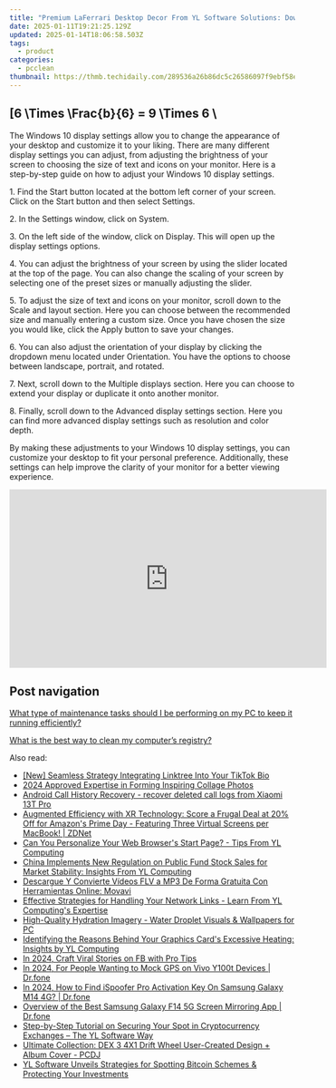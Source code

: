 ```yaml
---
title: "Premium LaFerrari Desktop Decor From YL Software Solutions: Download Exclusive Car Designs"
date: 2025-01-11T19:21:25.129Z
updated: 2025-01-14T18:06:58.503Z
tags:
  - product
categories:
  - pcclean
thumbnail: https://thmb.techidaily.com/289536a26b86dc5c26586097f9ebf58e81d35aa537c61d20d15b54d1edc660b4.jpg
---
```


## \[6 \Times \Frac{b}{6} = 9 \Times 6 \

The Windows 10 display settings allow you to change the appearance of your desktop and customize it to your liking. There are many different display settings you can adjust, from adjusting the brightness of your screen to choosing the size of text and icons on your monitor. Here is a step-by-step guide on how to adjust your Windows 10 display settings. 

1\. Find the Start button located at the bottom left corner of your screen. Click on the Start button and then select Settings.

2\. In the Settings window, click on System.

3\. On the left side of the window, click on Display. This will open up the display settings options. 

4\. You can adjust the brightness of your screen by using the slider located at the top of the page. You can also change the scaling of your screen by selecting one of the preset sizes or manually adjusting the slider.

5\. To adjust the size of text and icons on your monitor, scroll down to the Scale and layout section. Here you can choose between the recommended size and manually entering a custom size. Once you have chosen the size you would like, click the Apply button to save your changes.

6\. You can also adjust the orientation of your display by clicking the dropdown menu located under Orientation. You have the options to choose between landscape, portrait, and rotated.

7\. Next, scroll down to the Multiple displays section. Here you can choose to extend your display or duplicate it onto another monitor.

8\. Finally, scroll down to the Advanced display settings section. Here you can find more advanced display settings such as resolution and color depth. 

By making these adjustments to your Windows 10 display settings, you can customize your desktop to fit your personal preference. Additionally, these settings can help improve the clarity of your monitor for a better viewing experience.

<!-- affiliate ads begin -->
<iframe width="560" height="315" src="https://www.youtube.com/embed/aIx71tPaWKg?si=lG5OiUe-M6eBJf5b" title="YouTube video player" frameborder="0" allow="accelerometer; autoplay; clipboard-write; encrypted-media; gyroscope; picture-in-picture; web-share" referrerpolicy="strict-origin-when-cross-origin" allowfullscreen></iframe>
<!-- affiliate ads end -->

## Post navigation

[What type of maintenance tasks should I be performing on my PC to keep it running efficiently?](https://tools.techidaily.com/pcclean/products/)

[What is the best way to clean my computer’s registry?](https://tools.techidaily.com/pcclean/products/)

<ins class="adsbygoogle"
     style="display:block"
     data-ad-format="autorelaxed"
     data-ad-client="ca-pub-7571918770474297"
     data-ad-slot="1223367746"></ins>

<ins class="adsbygoogle"
     style="display:block"
     data-ad-client="ca-pub-7571918770474297"
     data-ad-slot="8358498916"
     data-ad-format="auto"
     data-full-width-responsive="true"></ins>

<span class="atpl-alsoreadstyle">Also read:</span>
<div><ul>
<li><a href="https://extra-approaches.techidaily.com/new-seamless-strategy-integrating-linktree-into-your-tiktok-bio/"><u>[New] Seamless Strategy Integrating Linktree Into Your TikTok Bio</u></a></li>
<li><a href="https://some-techniques.techidaily.com/2024-approved-expertise-in-forming-inspiring-collage-photos/"><u>2024 Approved Expertise in Forming Inspiring Collage Photos</u></a></li>
<li><a href="https://phone-solutions.techidaily.com/android-call-history-recovery-recover-deleted-call-logs-from-xiaomi-13t-pro-by-fonelab-android-recover-call-logs/"><u>Android Call History Recovery - recover deleted call logs from Xiaomi 13T Pro</u></a></li>
<li><a href="https://tech-savvy.techidaily.com/augmented-efficiency-with-xr-technology-score-a-frugal-deal-at-20-off-for-amazons-prime-day-featuring-three-virtual-screens-per-macbook-zdnet/"><u>Augmented Efficiency with XR Technology: Score a Frugal Deal at 20% Off for Amazon's Prime Day - Featuring Three Virtual Screens per MacBook! | ZDNet</u></a></li>
<li><a href="https://win-exclusive.techidaily.com/can-you-personalize-your-web-browsers-start-page-tips-from-yl-computing/"><u>Can You Personalize Your Web Browser's Start Page? - Tips From YL Computing</u></a></li>
<li><a href="https://win-exclusive.techidaily.com/china-implements-new-regulation-on-public-fund-stock-sales-for-market-stability-insights-from-yl-computing/"><u>China Implements New Regulation on Public Fund Stock Sales for Market Stability: Insights From YL Computing</u></a></li>
<li><a href="https://some-knowledge.techidaily.com/descargue-y-convierte-videos-flv-a-mp3-de-forma-gratuita-con-herramientas-online-movavi/"><u>Descargue Y Convierte Vídeos FLV a MP3 De Forma Gratuita Con Herramientas Online: Movavi</u></a></li>
<li><a href="https://win-exclusive.techidaily.com/effective-strategies-for-handling-your-network-links-learn-from-yl-computings-expertise/"><u>Effective Strategies for Handling Your Network Links - Learn From YL Computing's Expertise</u></a></li>
<li><a href="https://win-exclusive.techidaily.com/high-quality-hydration-imagery-water-droplet-visuals-and-wallpapers-for-pc/"><u>High-Quality Hydration Imagery - Water Droplet Visuals & Wallpapers for PC</u></a></li>
<li><a href="https://win-exclusive.techidaily.com/identifying-the-reasons-behind-your-graphics-cards-excessive-heating-insights-by-yl-computing/"><u>Identifying the Reasons Behind Your Graphics Card's Excessive Heating: Insights by YL Computing</u></a></li>
<li><a href="https://facebook-video-recording.techidaily.com/in-2024-craft-viral-stories-on-fb-with-pro-tips/"><u>In 2024, Craft Viral Stories on FB with Pro Tips</u></a></li>
<li><a href="https://android-location.techidaily.com/in-2024-for-people-wanting-to-mock-gps-on-vivo-y100t-devices-drfone-by-drfone-virtual/"><u>In 2024, For People Wanting to Mock GPS on Vivo Y100t Devices | Dr.fone</u></a></li>
<li><a href="https://review-topics.techidaily.com/in-2024-how-to-find-ispoofer-pro-activation-key-on-samsung-galaxy-m14-4g-drfone-by-drfone-virtual-android/"><u>In 2024, How to Find iSpoofer Pro Activation Key On Samsung Galaxy M14 4G? | Dr.fone</u></a></li>
<li><a href="https://screen-mirror.techidaily.com/overview-of-the-best-samsung-galaxy-f14-5g-screen-mirroring-app-drfone-by-drfone-android/"><u>Overview of the Best Samsung Galaxy F14 5G Screen Mirroring App | Dr.fone</u></a></li>
<li><a href="https://win-exclusive.techidaily.com/step-by-step-tutorial-on-securing-your-spot-in-cryptocurrency-exchanges-the-yl-software-way/"><u>Step-by-Step Tutorial on Securing Your Spot in Cryptocurrency Exchanges – The YL Software Way</u></a></li>
<li><a href="https://win-exclusive.techidaily.com/ultimate-collection-dex-3-4x1-drift-wheel-user-created-design-plus-album-cover-pcdj/"><u>Ultimate Collection: DEX 3 4X1 Drift Wheel User-Created Design + Album Cover - PCDJ</u></a></li>
<li><a href="https://win-exclusive.techidaily.com/yl-software-unveils-strategies-for-spotting-bitcoin-schemes-and-protecting-your-investments/"><u>YL Software Unveils Strategies for Spotting Bitcoin Schemes & Protecting Your Investments</u></a></li>
</ul></div>

